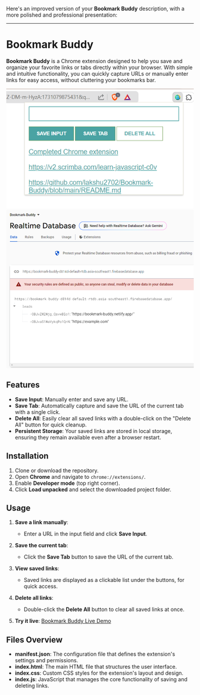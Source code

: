 Here's an improved version of your **Bookmark Buddy** description, with a more polished and professional presentation:

---

# Bookmark Buddy

**Bookmark Buddy** is a Chrome extension designed to help you save and organize your favorite links or tabs directly within your browser. With simple and intuitive functionality, you can quickly capture URLs or manually enter links for easy access, without cluttering your bookmarks bar.

![Bookmark Buddy Screenshot](./Output.png)
![BookmarkBuddy Output Screenshot](./Chromeex.png)

## Features

- **Save Input**: Manually enter and save any URL.
- **Save Tab**: Automatically capture and save the URL of the current tab with a single click.
- **Delete All**: Easily clear all saved links with a double-click on the "Delete All" button for quick cleanup.
- **Persistent Storage**: Your saved links are stored in local storage, ensuring they remain available even after a browser restart.

## Installation

1. Clone or download the repository.
2. Open **Chrome** and navigate to `chrome://extensions/`.
3. Enable **Developer mode** (top right corner).
4. Click **Load unpacked** and select the downloaded project folder.

## Usage

1. **Save a link manually**:
   - Enter a URL in the input field and click **Save Input**.
   
2. **Save the current tab**:
   - Click the **Save Tab** button to save the URL of the current tab.
   
3. **View saved links**:
   - Saved links are displayed as a clickable list under the buttons, for quick access.

4. **Delete all links**:
   - Double-click the **Delete All** button to clear all saved links at once.

5. **Try it live**: [Bookmark Buddy Live Demo](https://bookmark-buddy.netlify.app/)

## Files Overview

- **manifest.json**: The configuration file that defines the extension's settings and permissions.
- **index.html**: The main HTML file that structures the user interface.
- **index.css**: Custom CSS styles for the extension's layout and design.
- **index.js**: JavaScript that manages the core functionality of saving and deleting links.
